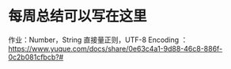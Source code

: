 # 每周总结可以写在这里
作业：Number，String 直接量正则，UTF-8 Encoding ： https://www.yuque.com/docs/share/0e63c4a1-9d88-46c8-886f-0c2b081cfbcb?#
